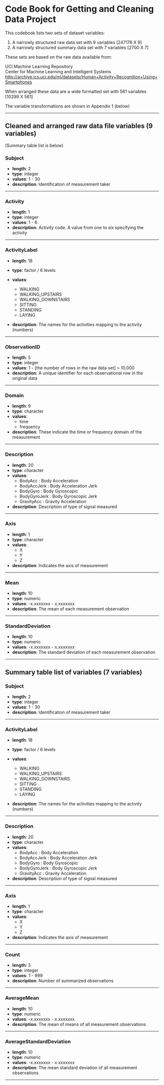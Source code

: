 Code Book for Getting and Cleaning Data Project
====================

This codebook lists two sets of dataset variables:

1. A narrowly structured raw data set with 9 variables [247176 X 9]
2. A narrowly structured summary data set with 7 variables [2700 X 7]

These sets are based on the raw data available from:

UCI Machine Learning Repository  
Center for Machine Learning and Intelligent Systems  
http://archive.ics.uci.edu/ml/datasets/Human+Activity+Recognition+Using+Smartphones

When arranged these data are a wide formatted set with 561 variables [10299 X 561]

The variable transformations are shown in Appendix 1 (below)

****

## Cleaned and arranged raw data file variables (9 variables)
(Summary table list is below)

### Subject
* __length__: 2
* __type__: integer
* __values__: 1 - 30
* __description__: Identification of measurement taker

**** 

### Activity
* __length__: 1
* __type__: integer
* __values__: 1 - 6
* __description__: Activity code. A value from one to six specifying the activity

****

### ActivityLabel
* __length__: 18
* __type__: factor / 6 levels
* __values__:

   * WALKING
   * WALKING_UPSTAIRS
   * WALKING_DOWNSTAIRS
   * SITTING
   * STANDING
   * LAYING

* __description__: The names for the activities mapping to the activity (numbers)

****

### ObservationID
* __length__: 5
* __type__: integer
* __values__: 1 - [the number of rows in the raw data set] > 10,000
* __description__: A unique identifier for each observational row in the original data

****

### Domain
* __length__: 9
* __type__: character
* __values__: 
   * time
   * frequency
* __description__: These indicate the time or frequency domain of the measurement

****

### Description
* __length__: 20
* __type__: character
* __values__:
   * BodyAcc : Body Acceleration
   * BodyAccJerk : Body Acceleration Jerk
   * BodyGyro : Body Gyroscopic
   * BodyGyroJerk : Body Gyroscopic Jerk
   * GravityAcc : Gravity Acceleration
* __description__: Description of type of signal measured

****

### Axis
* __length__: 1
* __type__: character
* __values__: 
   * X
   * Y
   * Z
* __description__: Indicates the axis of measurement

****

### Mean
* __length__: 10
* __type__: numeric
* __values__: -x.xxxxxxx - x.xxxxxxx
* __description__: The mean of each measurement observation

****

### StandardDeviation
* __length__: 10
* __type__: numeric
* __values__: -x.xxxxxxx - x.xxxxxxx
* __description__: The standard deviation of each measurement observation

****

## Summary table list of variables (7 variables)

### Subject
* __length__: 2
* __type__: integer
* __values__: 1 - 30
* __description__: Identification of measurement taker

**** 

### ActivityLabel
* __length__: 18
* __type__: factor / 6 levels
* __values__:

   * WALKING
   * WALKING_UPSTAIRS
   * WALKING_DOWNSTAIRS
   * SITTING
   * STANDING
   * LAYING

* __description__: The names for the activities mapping to the activity (numbers)

****

### Description
* __length__: 20
* __type__: character
* __values__:
   * BodyAcc : Body Acceleration
   * BodyAccJerk : Body Acceleration Jerk
   * BodyGyro : Body Gyroscopic
   * BodyGyroJerk : Body Gyroscopic Jerk
   * GravityAcc : Gravity Acceleration
* __description__: Description of type of signal measured

****

### Axis
* __length__: 1
* __type__: character
* __values__: 
   * X
   * Y
   * Z
* __description__: Indicates the axis of measurement

****

### Count
* __length__: 3
* __type__: integer
* __values__: 1 - 999
* __description__: Number of summarized observations

****

### AverageMean
* __length__: 10
* __type__: numeric
* __values__: -x.xxxxxxx - x.xxxxxxx
* __description__: The mean of means of all measurement observations

****

### AverageStandardDeviation
* __length__: 10
* __type__: numeric
* __values__: -x.xxxxxxx - x.xxxxxxx
* __description__: The mean standard deviation of all measurement observations

****